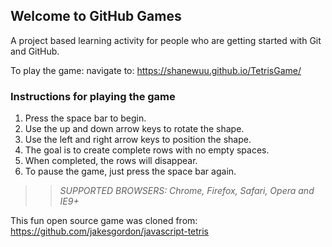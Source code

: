 ## Welcome to GitHub Games

A project based learning activity for people who are getting started with Git and GitHub.

To play the game: navigate to: https://shanewuu.github.io/TetrisGame/

### Instructions for playing the game

1. Press the space bar to begin.
2. Use the up and down arrow keys to rotate the shape.
3. Use the left and right arrow keys to position the shape.
4. The goal is to create complete rows with no empty spaces.
5. When completed, the rows will disappear.
6. To pause the game, just press the space bar again. 
>> _*SUPPORTED BROWSERS*: Chrome, Firefox, Safari, Opera and IE9+_

This fun open source game was cloned from: https://github.com/jakesgordon/javascript-tetris
